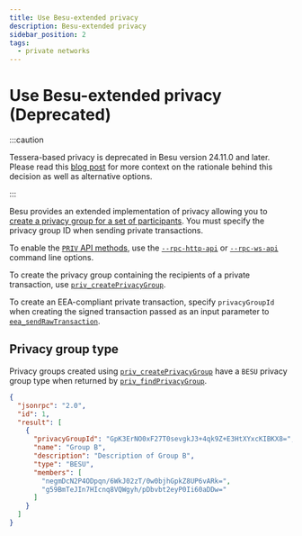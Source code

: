 ```yaml
---
title: Use Besu-extended privacy
description: Besu-extended privacy
sidebar_position: 2
tags:
  - private networks
---
```


# Use Besu-extended privacy (Deprecated)

:::caution

Tessera-based privacy is deprecated in Besu version 24.11.0 and later. Please read this [blog post](https://www.lfdecentralizedtrust.org/blog/sunsetting-tessera-and-simplifying-hyperledger-besu) for more context on the rationale behind this decision as well as alternative options.

:::

Besu provides an extended implementation of privacy allowing you to [create a privacy group for a set of participants](../../concepts/privacy/privacy-groups.md). You must specify the privacy group ID when sending private transactions.

To enable the [`PRIV` API methods](../../reference/api/index.md#priv-methods), use the [`--rpc-http-api`](../../../public-networks/reference/cli/options.md#rpc-http-api) or [`--rpc-ws-api`](../../../public-networks/reference/cli/options.md#rpc-ws-api) command line options.

To create the privacy group containing the recipients of a private transaction, use [`priv_createPrivacyGroup`](../../reference/api/index.md#priv_createprivacygroup).

To create an EEA-compliant private transaction, specify `privacyGroupId` when creating the signed transaction passed as an input parameter to [`eea_sendRawTransaction`](../../reference/api/index.md#eea_sendrawtransaction).

## Privacy group type

Privacy groups created using [`priv_createPrivacyGroup`](../../reference/api/index.md#priv_createprivacygroup) have a `BESU` privacy group type when returned by [`priv_findPrivacyGroup`](../../reference/api/index.md#priv_findprivacygroup).

```json
{
  "jsonrpc": "2.0",
  "id": 1,
  "result": [
    {
      "privacyGroupId": "GpK3ErNO0xF27T0sevgkJ3+4qk9Z+E3HtXYxcKIBKX8=",
      "name": "Group B",
      "description": "Description of Group B",
      "type": "BESU",
      "members": [
        "negmDcN2P4ODpqn/6WkJ02zT/0w0bjhGpkZ8UP6vARk=",
        "g59BmTeJIn7HIcnq8VQWgyh/pDbvbt2eyP0Ii60aDDw="
      ]
    }
  ]
}
```
